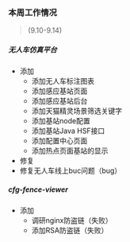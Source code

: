 ### 本周工作情况

> (9.10-9.14)



##### 无人车仿真平台

- 添加
  - 添加无人车标注图表
  - 添加感应基站页面
  - 添加感应基站后台
  - 添加天猫精灵场景筛选关键字
  - 添加基站node配置
  - 添加基站Java HSF接口
  - 添加配置中心页面
  - 添加热点页面基站的显示
-  修复
  - 修复无人车线上buc问题（bug）



##### cfg-fence-viewer

- 添加
  - 调研nginx防盗链（失败）
  - 添加RSA防盗链（失败）

##### 

